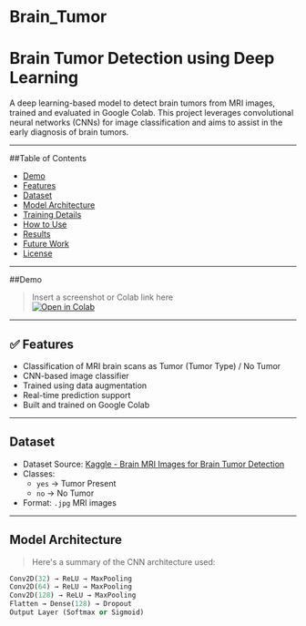 # Brain_Tumor
# Brain Tumor Detection using Deep Learning

A deep learning-based model to detect brain tumors from MRI images, trained and evaluated in Google Colab. This project leverages convolutional neural networks (CNNs) for image classification and aims to assist in the early diagnosis of brain tumors.

---

##Table of Contents

- [Demo](#-demo)
- [Features](#-features)
- [Dataset](#-dataset)
- [Model Architecture](#-model-architecture)
- [Training Details](#-training-details)
- [How to Use](#-how-to-use)
- [Results](#-results)
- [Future Work](#-future-work)
- [License](#-license)

---

##Demo

> Insert a screenshot or Colab link here  
> [![Open in Colab](https://colab.research.google.com/assets/colab-badge.svg)](YOUR_COLAB_LINK)

---

## ✅ Features

- Classification of MRI brain scans as Tumor (Tumor Type) / No Tumor
- CNN-based image classifier
- Trained using data augmentation
- Real-time prediction support
- Built and trained on Google Colab

---

## Dataset

- Dataset Source: [Kaggle - Brain MRI Images for Brain Tumor Detection](https://www.kaggle.com/datasets/navoneel/brain-mri-images-for-brain-tumor-detection)
- Classes:
  - `yes` → Tumor Present
  - `no` → No Tumor
- Format: `.jpg` MRI images

---

## Model Architecture

> Here's a summary of the CNN architecture used:

```python
Conv2D(32) → ReLU → MaxPooling  
Conv2D(64) → ReLU → MaxPooling  
Conv2D(128) → ReLU → MaxPooling  
Flatten → Dense(128) → Dropout  
Output Layer (Softmax or Sigmoid)
